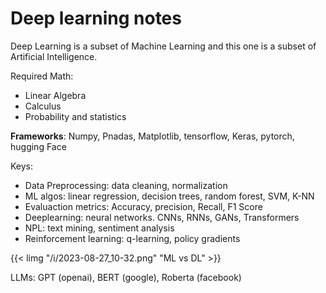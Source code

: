 # Deep learning notes

Deep Learning is a subset of Machine Learning and this one is a subset of Artificial Intelligence.

Required Math:
- Linear Algebra
- Calculus
- Probability and statistics

**Frameworks**: Numpy, Pnadas, Matplotlib, tensorflow, Keras, pytorch, hugging Face

Keys:
- Data Preprocessing: data cleaning, normalization
- ML algos: linear regression, decision trees, random forest, SVM, K-NN
- Evaluaction metrics: Accuracy, precision, Recall, F1 Score
- Deeplearning: neural networks. CNNs, RNNs, GANs, Transformers
- NPL: text mining,  sentiment analysis
- Reinforcement learning: q-learning, policy gradients

{{< limg "/i/2023-08-27_10-32.png" "ML vs DL" >}}

LLMs: GPT (openai), BERT (google), Roberta (facebook)
